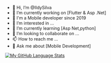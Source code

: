 - 👋 Hi, I’m @IldySilva
- 🔭 I’m currently working on [Flutter & Asp .Net]
- 📲 I'm a Mobile developer since 2019
- 👀 I’m interested in ...
- 🌱 I’m currently learning [Asp Net,python]
- 💞️ I’m looking to collaborate on ...
- 📫 How to reach me ...
- 💬 Ask me about [Mobile Development]
<!---
IldySilva/IldySilva is a ✨ special ✨ repository because its `README.md` (this file) appears on your GitHub profile.
You can click the Preview link to take a look at your changes.
--->
[![My GitHub Language Stats](https://github-readme-stats.vercel.app/api/top-langs/?username=ildysilvad&langs_count=5&theme=tokyonight)]()
